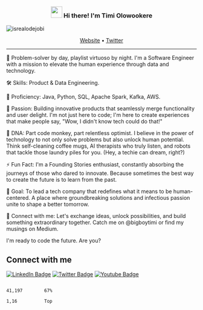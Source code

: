 <!-- Heading -->
<h3 align="center"><img src = "https://raw.githubusercontent.com/MartinHeinz/MartinHeinz/master/wave.gif" width = 30px> Hi there! I'm Timi Olowookere</h3>

<!-- Profile Views -->

<p align="left"> <img src="https://komarev.com/ghpvc/?username=bigboytimi&label=Profile%20views&color=0e75b6&style=flat" alt="isrealodejobi" />
</p>

<p align="center">
  <a href="#">Website</a> •
  <a href="https://twitter.com/bigboytimi">Twitter</a>
</p>

 <!-- About section -->

---
🤔 Problem-solver by day, playlist virtuoso by night. I'm a Software Engineer with a mission to elevate the human experience through data and technology.

🛠️ Skills: Product & Data Engineering. 

💪 Proficiency: Java, Python, SQL, Apache Spark, Kafka, AWS.

🧠 Passion: Building innovative products that seamlessly merge functionality and user delight. I'm not just here to code; I'm here to create experiences that make people say, "Wow, I didn't know tech could do that!"

🧬 DNA: Part code monkey, part relentless optimist. I believe in the power of technology to not only solve problems but also unlock human potential. Think self-cleaning coffee mugs, AI therapists who truly listen, and robots that tackle those laundry piles for you. (Hey, a techie can dream, right?)

⚡ Fun Fact: I'm a Founding Stories enthusiast, constantly absorbing the journeys of those who dared to innovate. Because sometimes the best way to create the future is to learn from the past.

🚀 Goal: To lead a tech company that redefines what it means to be human-centered. A place where groundbreaking solutions and infectious passion unite to shape a better tomorrow.

🤝 Connect with me: Let's exchange ideas, unlock possibilities, and build something extraordinary together. Catch me on @bigboytimi or find my musings on Medium.

I'm ready to code the future. Are you?

<!-- About section: END -->


<!-- Conecct section -->

<h2>Connect with me </h3>
    <p>
        <a href="https://www.linkedin.com/in/olowookere-timilehin-9046aa171/"><img src="https://img.shields.io/badge/-Timi%20Olowookere%20-blue?style=plastic&amp;labelColor=blue&amp;logo=LinkedIn&amp;link=https://linkedin.com/in/olowookere-timilehin-9046aa172" alt="LinkedIn Badge"></a>
         <a href="https://twitter.com/@bigboytimi
/"><img src="https://img.shields.io/badge/-Timi Olowookere-informational?style=plastic&amp;labelColor=informational&amp;logo=Twitter&amp;link=https://twitter.com/Dev_180Memes" alt="Twitter Badge"></a>
<a href="#"><img src="https://img.shields.io/badge/-Timi Olowookere-informational?style=plastic&amp;labelColor=informational&amp;logo=YouTube&amp;link=https://twitter.com/Dev_180Memes" alt="Youtube Badge"></a>
   </p>
<!-- THE END -->



                                                                                                                                                      41,197        67%
                                                                                                                                                      1,16          Top
